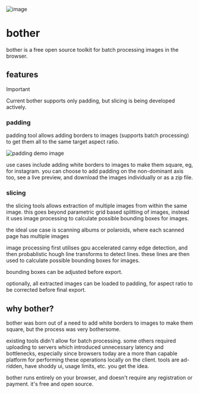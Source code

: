 ![image](https://res.cloudinary.com/dr2xlumqw/image/upload/f_auto,q_auto/ne7yhkhxrl7yn3ekxpla)

# bother
bother is a free open source toolkit for batch processing images in the browser.

## features
> [!IMPORTANT]
> Current bother supports only padding, but slicing is being developed actively.

### padding
padding tool allows adding borders to images (supports batch processing) to get them all to the same target aspect ratio.

![padding demo image](https://res.cloudinary.com/dr2xlumqw/image/upload/f_auto,q_auto/wrlthx1td8bk6f06wrii)

use cases include adding white borders to images to make them square, eg, for instagram. you can choose to add padding on the non-dominant axis too, see a live preview, and download the images individually or as a zip file.

### slicing
the slicing tools allows extraction of multiple images from within the same image. this goes beyond parametric grid based splitting of images, instead it uses image processing to calculate possible bounding boxes for images.

the ideal use case is scanning albums or polaroids, where each scanned page has multiple images

image processing first utilises gpu accelerated canny edge detection, and then probablistic hough line transforms to detect lines. these lines are then used to calculate possible bounding boxes for images.

bounding boxes can be adjusted before export.

optionally, all extracted images can be loaded to padding, for aspect ratio to be corrected before final export.

## why bother?
bother was born out of a need to add white borders to images to make
them square, but the process was very bothersome.

existing tools didn't allow for batch processing. some others required
uploading to servers which introduced unnecessary latency and
bottlenecks, especially since browsers today are a more than capable
platform for performing these operations locally on the client.
tools are ad-ridden, have shoddy ui, usage limits, etc. you get the
idea.

bother runs entirely on your browser, and doesn't require any
registration or payment. it's free and open source.
